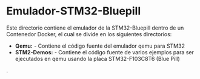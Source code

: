 # Emulador-STM32-Bluepill

Este directorio contiene el emulador de la STM32-Bluepill dentro de un Contenedor Docker, el cual se divide en los siguientes directorios:

- **Qemu:** -  Contiene el código fuente del emulador qemu para STM32
- **STM2-Demos:** -  Contiene el código fuente de varios ejemplos para ser ejecutados en qemu usando la placa STM32-F103C8T6 (Blue Pill)

.